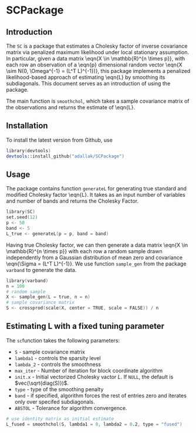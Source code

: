 # SCPackage
## Introduction
The `SC` is a package that estimates a Cholesky factor of inverse covariance matrix via penalized maximum likelihood under local stationary assumption. In particular, given a data matrix \eqn{X \in \mathbb{R}^{n \times p}}, with each row an observation of a \eqn{p} dimensional random vector \eqn{X \sim N(0, \Omega^{-1} = (L^T L)^{-1})}, this package implements a penalized likelihood-based approach of estimating \eqn{L} by smoothing its subdiagonals.
This document serves as an introduction of using the package.

The main function is `smoothchol`, which takes a sample covariance matrix of the observations and returns the estimate of \eqn{L}. 

## Installation

To install the latest version from Github, use

```s
library(devtools)
devtools::install_github("adallak/SCPackage")
```

## Usage
The package contains function `generateL` for generating true standard and modified Cholesky factor \eqn{L}. It takes as an input number of variables and number of bands and returns the Cholesky Factor. 
```s
library(SC)
set.seed(12)
p <- 50
band <- 5
L_true <- generateL(p = p, band = band)
```

Having true Cholesky factor, we can then generate a data matrix \eqn{X \in \mathbb{R}^{n \times p}} with each row a random sample drawn independently from a Gaussian distribution of mean zero and covariance \eqn{\Sigma = (L^T L)^{-1}}. We use function `sample_gen` from the package `varband` to generate the data. 

```s
library(varband)
n = 100
# random sample
X <- sample_gen(L = true, n = n)
# sample covariance matrix
S <- crossprod(scale(X, center = TRUE, scale = FALSE)) / n
```


## Estimating L with a fixed tuning parameter

The `sc`function takes the following parameters:
- `S` - sample covariance matrix
- `lambda1` - controls the sparsity level
- `lambda_2` - controls the smoothness
- `max_iter` - Number of iteration for block coordinate algorithm
- `init.x`   - Initial vectorized Cholesky vactor $L$. If `NULL`, the default is $vec(\sqrt{diag(S)})$.
- `type` - type of the smoothing penalty
- `band` - if specified, algorithm forces the rest of entries zero and iterates only over specifed subdiagonals.
- `ABSTOL` - Tolerance for algorithm convergence.

```s
# use identity matrix as initial estimate
L_fused = smoothchol(S, lambda1 = 0, lambda2 = 0.2, type = "fused")
```
